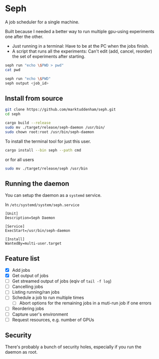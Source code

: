 # Seph

A job scheduler for a single machine.

Built because I needed a better way to run multiple gpu-using experiments one after the other.

- Just running in a terminal: Have to be at the PC when the jobs finish.
- A script that runs all the experiments: Can't edit (add, cancel, reorder) the set of experiments after starting.

```bash
seph run "echo \$PWD > pwd"
cat pwd

seph run "echo \$PWD"
seph output <job_id>
```

## Install from source

```bash
git clone https://github.com/marktuddenham/seph.git
cd seph

cargo build --release
sudo mv ./target/release/seph-daemon /usr/bin/
sudo chown root:root /usr/bin/seph-daemon
```

To install the terminal tool for just this user.
```bash
cargo install --bin seph --path cmd
```

or for all users
```bash
sudo mv ./target/release/seph /usr/bin
```

## Running the daemon

You can setup the daemon as a `systemd` service.

In `/etc/systemd/system/seph.service`

```systemd
[Unit]
Description=Seph Daemon

[Service]
ExecStart=/usr/bin/seph-daemon

[Install]
WantedBy=multi-user.target
```

## Feature list

- [x] Add jobs
- [x] Get output of jobs
- [ ] Get streamed output of jobs (eqiv of `tail -f log`)
- [ ] Cancelling jobs
- [ ] Listing running/ran jobs
- [ ] Schedule a job to run multiple times
    - [ ] Abort options for the remaining jobs in a muti-run job if one errors
- [ ] Reordering jobs
- [ ] Capture user's environment
- [ ] Request resources, e.g. number of GPUs

## Security

There's probably a bunch of security holes, especially if you run the daemon as root.
